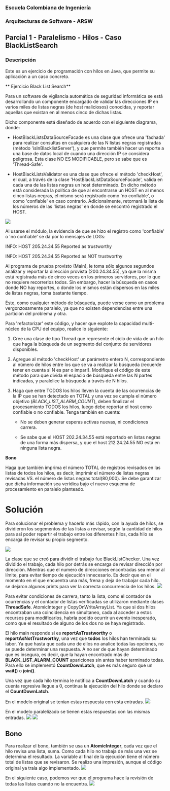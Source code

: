 
### Escuela Colombiana de Ingeniería
### Arquitecturas de Software - ARSW
## Parcial 1 - Paralelismo - Hilos - Caso BlackListSearch

### Descripción
  Este es un ejercicio de programación con hilos en Java, que permite su aplicación a un caso concreto.
  
** Ejercicio Black List Search**


Para un software de vigilancia automática de seguridad informática se está desarrollando un componente encargado de validar las direcciones IP en varios miles de listas negras (de host maliciosos) conocidas, y reportar aquellas que existan en al menos cinco de dichas listas. 

Dicho componente está diseñado de acuerdo con el siguiente diagrama, donde:

- HostBlackListsDataSourceFacade es una clase que ofrece una 'fachada' para realizar consultas en cualquiera de las N listas negras registradas (método 'isInBlacklistServer'), y que permite también hacer un reporte a una base de datos local de cuando una dirección IP se considera peligrosa. Esta clase NO ES MODIFICABLE, pero se sabe que es 'Thread-Safe'.

- HostBlackListsValidator es una clase que ofrece el método 'checkHost', el cual, a través de la clase 'HostBlackListDataSourceFacade', valida en cada una de las listas negras un host determinado. En dicho método está considerada la política de que al encontrarse un HOST en al menos cinco listas negras, el mismo será registrado como 'no confiable', o como 'confiable' en caso contrario. Adicionalmente, retornará la lista de los números de las 'listas negras' en donde se encontró registrado el HOST.

![](img/Model.png)

Al usarse el módulo, la evidencia de que se hizo el registro como 'confiable' o 'no confiable' se dá por lo mensajes de LOGs:

INFO: HOST 205.24.34.55 Reported as trustworthy

INFO: HOST 205.24.34.55 Reported as NOT trustworthy


Al programa de prueba provisto (Main), le toma sólo algunos segundos análizar y reportar la dirección provista (200.24.34.55), ya que la misma está registrada más de cinco veces en los primeros servidores, por lo que no requiere recorrerlos todos. Sin embargo, hacer la búsqueda en casos donde NO hay reportes, o donde los mismos están dispersos en las miles de listas negras, toma bastante tiempo.

Éste, como cualquier método de búsqueda, puede verse como un problema vergonzosamente paralelo, ya que no existen dependencias entre una partición del problema y otra.

Para 'refactorizar' este código, y hacer que explote la capacidad multi-núcleo de la CPU del equipo, realice lo siguiente:

1. Cree una clase de tipo Thread que represente el ciclo de vida de un hilo que haga la búsqueda de un segmento del conjunto de servidores disponibles.

2. Agregue al método 'checkHost' un parámetro entero N, correspondiente al número de hilos entre los que se va a realizar la búsqueda (recuerde tener en cuenta si N es par o impar!). Modifique el código de este método para que divida el espacio de búsqueda entre las N partes indicadas, y paralelice la búsqueda a través de N hilos.

3. Haga que entre TODOS los hilos lleven la cuenta de las ocurrencias de la IP que se han detectado en TOTAL y una vez se cumpla el número objetivo (_BLACK_LIST_ALARM_COUNT_), deben finalizar el procesamiento TODOS los hilos, luego debe reportar el host como confiable o no confiable. Tenga también en cuenta:  

	* No se deben generar esperas activas nuevas, ni condiciones carrera. 
	
	* Se sabe que el HOST 202.24.34.55 está reportado en listas negras de una forma más dispersa, y que el host 212.24.24.55 NO está en ninguna lista negra.


**Bono**

Haga que también imprima el número TOTAL de registros revisados en las listas de todos los hilos, es decir, imprimir el número de listas negras revisadas VS. el número de listas negras total(80,000). Se debe garantizar que dicha información sea verídica bajo el nuevo esquema de procesamiento en paralelo planteado.

# Solución
Para solucionar el problema y hacerlo más rápido, con la ayuda de hilos, se dividieron los segementos de las listas a revisar, según la cantidad de hilos
para así poder repartir el trabajo entre los diferentes hilos, cada hilo se encarga de revisar su propio segmento.

![](img/divison-hilos.png)

La clase que se creó para dividir el trabajo fue BlackListChecker.
Una vez dividido el trabajo, cada hilo por detrás se encarga de revisar dirección por dirección. Mientras que el numero de direcciones encontradas
sea menor al límite, para evitar tiempo de ejecución innecesario. Es decir que en el momento en el que encuentra una más, frena y deja de trabajar cada hilo.
se dejaron algunos prints para ver la correcta concurrencia de los hilos.
![](img/checker-class.png)

Para evitar condiciones de carrera, tanto la lista, como el contador de ocurrencias y el contador de listas verificadas
se utilizaron mediante clases **ThreadSafe**. AtomicInteger y CopyOnWriteArrayList. Ya que si dos hilos encontraban una coincidencia en simultaneo, 
cada al acceder a estos recursos para modificarlos, habría podido ocurrir un evento inesperado, como que el resultado de alguno de los dos no se haya registrado.

El hilo main responde si es **reportAsTrustworthy** o **reportAsNotTrustworthy**, una vez que **todos** los hilos han terminado su labor. Ya que hasta que cada uno de ellos no analice todas las opciones,
no se puede determinar una respuesta. A no ser de que hayan determinado que es insegura, es decir, que la hayan encontrado más de **BLACK_LIST_ALARM_COUNT** apariciones sin antes haber terminado todas.
Para ello se implementó **CountDownLatch**, que es más seguro que un **wait()** o **join()**.

Una vez que cada hilo termina le notifica a **CountDownLatch** y cuando su cuenta regresiva llegue a 0, continua la ejecución del hilo donde se declaro el **CountDownLatch**.

En el modelo original se tenían estas respuesta con esta entradas.
![](img/solucion-original.png)

En el modelo paralelizado se tienen estas respuestas con las mismas entradas.
![](img/solucion-hilos-1.png)
![](img/solucion-hilos-2.png)

## Bono
Para realizar el bono, también se usa un **AtomicInteger**, cada vez que el hilo revisa una lista, suma. Como cada hilo no trabaja de más una vez se determina el resultado. La variable al final de la ejecución tiene el número total de listas que se revisaron.
Se realizo una impresión, aunque el código original ya traía algo implementado.
![](img/bono-code.png)

En el siguiente caso, podemos ver que el programa hace la revisión de todas las listas cuando no la encuentra.
![](img/bono-result.png)
